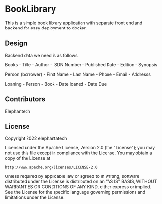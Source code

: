 # BookLibrary

This is a simple book library application with separate front end and backend for easy deployment to docker.

## Design

Backend data we need is as follows

Books
    - Title
    - Author
    - ISDN Number
    - Published Date
    - Edition
    - Synopsis

Person (borrower)
    - First Name
    - Last Name
    - Phone
    - Email
    - Addresss

Loaning
    - Person
    - Book
    - Date loaned
    - Date Due




## Contributors

Elephantech

## License

Copyright 2022 elephantatech

Licensed under the Apache License, Version 2.0 (the "License");
you may not use this file except in compliance with the License.
You may obtain a copy of the License at

    http://www.apache.org/licenses/LICENSE-2.0

Unless required by applicable law or agreed to in writing, software
distributed under the License is distributed on an "AS IS" BASIS,
WITHOUT WARRANTIES OR CONDITIONS OF ANY KIND, either express or implied.
See the License for the specific language governing permissions and
limitations under the License.